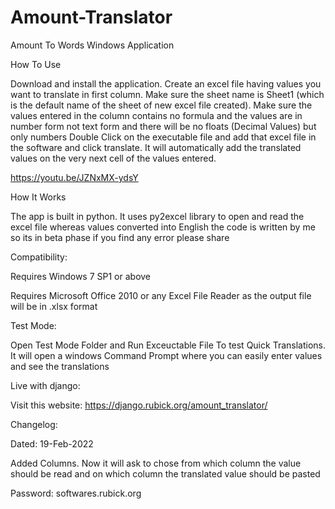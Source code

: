 # Amount-Translator

Amount To Words Windows Application

How To Use


Download and install the application. Create an excel file having values you want to translate in first column. Make sure the sheet name is Sheet1 (which is the default name of the sheet of new excel file created). Make sure the values entered in the column contains no formula and the values are in number form not text form and there will be no floats (Decimal Values) but only numbers
Double Click on the executable file and add that excel file in the software and click translate. It will automatically add the translated values on the very next cell of the values entered.

https://youtu.be/JZNxMX-ydsY

How It Works

The app is built in python. It uses py2excel library to open and read the excel file whereas values converted into English the code is written by me so its in beta phase if you find any error please share

Compatibility:

Requires Windows 7 SP1 or above

Requires Microsoft Office 2010 or any Excel File Reader as the output file will be in .xlsx format

Test Mode:

Open Test Mode Folder and Run Exceuctable File To test Quick Translations. It will open a windows Command Prompt where you can easily enter values and see the translations

Live with django:

Visit this website: https://django.rubick.org/amount_translator/


Changelog:

Dated: 19-Feb-2022

Added Columns. Now it will ask to chose from which column the value should be read and on which column the translated value should be pasted

Password: softwares.rubick.org
